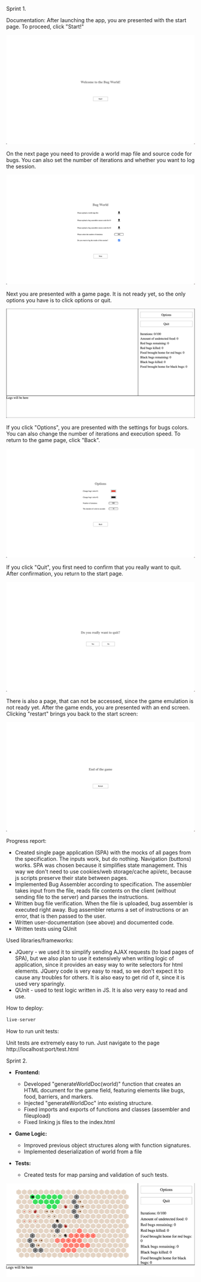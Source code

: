 Sprint 1.

Documentation:
After launching the app, you are presented with the start page. To proceed, click "Start!"

![Start page](doc/start.png)

On the next page you need to provide a world map file and source code for bugs. You can also set the number of
iterations and whether you want to log the session.

![Settings page](doc/settings.png)

Next you are presented with a game page. It is not ready yet, so the only options you have is to click options or quit.

![Game page](doc/game.png)

If you click "Options", you are presented with the settings for bugs colors. You can also change the number of
iterations and execution speed. To return to the game page, click "Back".

![Options page](doc/options.png)

If you click "Quit", you first need to confirm that you really want to quit. After confirmation, you return to the start
page.

![Quit page](doc/quit.png)

There is also a page, that can not be accessed, since the game emulation is not ready yet.
After the game ends, you are presented with an end screen. Clicking "restart" brings you back to the start screen:

![End page](doc/end.png)

Progress report:

* Created single page application (SPA) with the mocks of all pages from the specification. The inputs work, but do
  nothing. Navigation (buttons) works. SPA was chosen because it simplifies state management. This way we don't need to
  use cookies/web storage/cache api/etc, because js scripts preserve their state between pages.
* Implemented Bug Assembler according to specification. The assembler takes input from the file, reads file contents on
  the client (without sending file to the server) and parses the instructions.
* Written bug file verification. When the file is uploaded, bug assembler is executed right away. Bug assembler returns
  a set of instructions or an error, that is then passed to the user.
* Written user-documentation (see above) and documented code.
* Written tests using QUnit

Used libraries/frameworks:

* JQuery - we used it to simplify sending AJAX requests (to load pages of SPA), but we also plan to use it extensively
  when writing logic of application, since it provides an easy way to write selectors for html elements. JQuery code is
  very easy to read, so we don't expect it to cause any troubles for others. It is also easy to get rid of it, since it
  is used very sparingly.
* QUnit - used to test logic written in JS. It is also very easy to read and use.

How to deploy:

```python
live-server 
```


How to run unit tests:

Unit tests are extremely easy to run. Just navigate to the page http://localhost:port/test.html


Sprint 2.

- **Frontend:**
  - Developed "generateWorldDoc(world)" function that creates an HTML document for the game field, featuring elements like bugs, food, barriers, and markers. 
  - Injected "generateWorldDoc" into existing structure.
  - Fixed imports and exports of functions and classes (assembler and fileupload)
  - Fixed linking js files to the index.html
- **Game Logic:**
  - Improved previous object structures along with function signatures.
  - Implemented deserialization of world from a file

- **Tests:**
  - Created tests for map parsing and validation of such tests.

![](doc/world.png)
